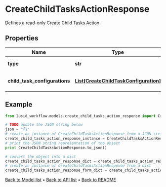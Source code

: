 # CreateChildTasksActionResponse

Defines a read-only Create Child Tasks Action

## Properties
Name | Type | Description | Notes
------------ | ------------- | ------------- | -------------
**type** | **str** | Type name for this Action | [optional] 
**child_task_configurations** | [**List[CreateChildTaskConfiguration]**](CreateChildTaskConfiguration.md) | The Child Task Configurations | [optional] 

## Example

```python
from lusid_workflow.models.create_child_tasks_action_response import CreateChildTasksActionResponse

# TODO update the JSON string below
json = "{}"
# create an instance of CreateChildTasksActionResponse from a JSON string
create_child_tasks_action_response_instance = CreateChildTasksActionResponse.from_json(json)
# print the JSON string representation of the object
print CreateChildTasksActionResponse.to_json()

# convert the object into a dict
create_child_tasks_action_response_dict = create_child_tasks_action_response_instance.to_dict()
# create an instance of CreateChildTasksActionResponse from a dict
create_child_tasks_action_response_form_dict = create_child_tasks_action_response.from_dict(create_child_tasks_action_response_dict)
```
[Back to Model list](../README.md#documentation-for-models) &#8226; [Back to API list](../README.md#documentation-for-api-endpoints) &#8226; [Back to README](../README.md)


